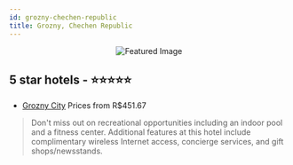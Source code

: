 ```yaml
---
id: grozny-chechen-republic
title: Grozny, Chechen Republic
---
```


<center><img src="https://i.travelapi.com/hotels/13000000/12320000/12318900/12318899/8db8d645_z.jpg" alt="Featured Image" /></center>


##  5 star hotels - ⭐️⭐️⭐️⭐️⭐️

-    [Grozny City](https://www.hurb.com/br/hotels/grozny/grozny-city-JNP-JP656806?cmp=18055) Prices from R$451.67
   > Don't miss out on recreational opportunities including an indoor pool and a fitness center. Additional features at this hotel include complimentary wireless Internet access, concierge services, and gift shops/newsstands.
